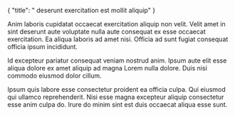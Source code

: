 {
  "title": " deserunt exercitation est mollit aliquip"
}

Anim laboris cupidatat occaecat exercitation aliquip non velit. Velit amet in sint deserunt aute voluptate nulla aute consequat ex esse occaecat exercitation. Ea aliqua laboris ad amet nisi. Officia ad sunt fugiat consequat officia ipsum incididunt.

Id excepteur pariatur consequat veniam nostrud anim. Ipsum aute elit esse aliqua dolore ex amet aliquip ad magna Lorem nulla dolore. Duis nisi commodo eiusmod dolor cillum.

Ipsum quis labore esse consectetur proident ea officia culpa. Qui eiusmod qui ullamco reprehenderit. Nisi esse magna excepteur aliquip consectetur esse anim culpa do. Irure do minim sint est duis occaecat aliqua esse sunt.